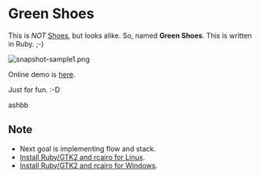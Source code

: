Green Shoes
=========

This is *NOT* [Shoes](http://shoes.heroku.com/), but looks alike. So, named **Green Shoes**. This is written in Ruby. ;-)

![snapshot-sample1.png](http://github.com/ashbb/green_shoes/raw/master/snapshot-sample1.png)

Online demo is [here](http://www.rin-shun.com/shoes/green-shoes-sample1.swf.html).

Just for fun. :-D

ashbb

Note
----

- Next goal is implementing flow and stack.
- [Install Ruby/GTK2 and rcairo for Linux](http://github.com/ashbb/shoes_hack_note/tree/master/md/hack030.md).
- [Install Ruby/GTK2 and rcairo for Windows](http://github.com/ashbb/shoes_hack_note/tree/master/md/hack031.md).
